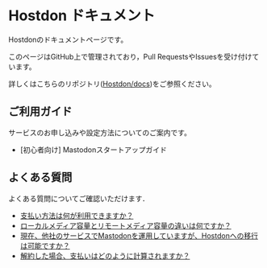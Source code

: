 
# Hostdon ドキュメント

Hostdonのドキュメントページです。


このページはGitHub上で管理されており，Pull RequestsやIssuesを受け付けています。

詳しくはこちらのリポジトリ([Hostdon/docs](https://github.com/Hostdon/docs))をご参照ください。

## ご利用ガイド

サービスのお申し込みや設定方法についてのご案内です。

* [初心者向け] Mastodonスタートアップガイド

## よくある質問

よくある質問についてご確認いただけます．

* [支払い方法は何が利用できますか？](faq/billing/how-to-pay.md)
* [ローカルメディア容量とリモートメディア容量の違いは何ですか？](faq/service/local-remote-media.md)
* [現在、他社のサービスでMastodonを運用していますが、Hostdonへの移行は可能ですか？](faq/service/how-to-migrate.md)
* [解約した場合、支払いはどのように計算されますか？](faq/billing/service-cancel.md)